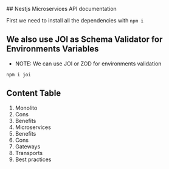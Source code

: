 ## Nestjs Microservices API documentation

First we need to install all the dependencies with `npm i `


## We also use JOI as Schema Validator for Environments Variables 

- NOTE: We can use JOI or ZOD for environments validation

`npm i joi`

## Content Table
1. Monolito
2. Cons
3. Benefits
4. Microservices
5. Benefits
6. Cons
7. Gateways
8. Transports
9. Best practices
